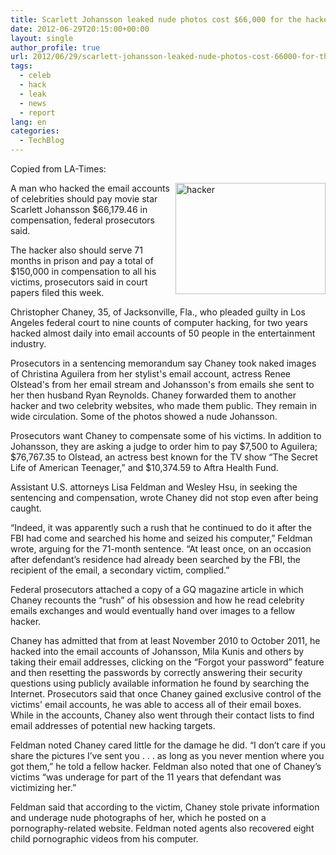 ```yaml
---
title: Scarlett Johansson leaked nude photos cost $66,000 for the hacker
date: 2012-06-29T20:15:00+00:00
layout: single
author_profile: true
url: 2012/06/29/scarlett-johansson-leaked-nude-photos-cost-66000-for-the-hacker/
tags:
  - celeb
  - hack
  - leak
  - news
  - report
lang: en
categories: 
  - TechBlog
---
```

Copied from LA-Times: 

<a href="http://lh3.ggpht.com/-rRL8loL-R2o/T-4F4L0EK4I/AAAAAAAAGZ0/A9AVSf-hZyc/s1600-h/hacker%25255B4%25255D.jpg" target="_blank"><img title="hacker" border="0" alt="hacker" align="right" src="http://lh4.ggpht.com/-Ebu-RKTSiTc/T-4F6IsVtXI/AAAAAAAAGZ8/x8lvfVkvIhI/hacker_thumb%25255B2%25255D.jpg?imgmax=800" width="240" height="178" /></a>A man who hacked the email accounts of celebrities should pay movie star Scarlett Johansson $66,179.46 in compensation, federal prosecutors said. 

The hacker also should serve 71 months in prison and pay a total of $150,000 in compensation to all his victims, prosecutors said in court papers filed this week. 

Christopher Chaney, 35, of Jacksonville, Fla., who pleaded guilty in Los Angeles federal court to nine counts of computer hacking, for two years hacked almost daily into email accounts of 50 people in the entertainment industry. 

Prosecutors in a sentencing memorandum say Chaney took naked images of Christina Aguilera from her stylist's email account, actress Renee Olstead's from her email stream and Johansson's from emails she sent to her then husband Ryan Reynolds. Chaney forwarded them to another hacker and two celebrity websites, who made them public. They remain in wide circulation. Some of the photos showed a nude Johansson. 

Prosecutors want Chaney to compensate some of his victims. In addition to Johansson, they are asking a judge to order him to pay $7,500 to Aguilera; $76,767.35 to Olstead, an actress best known for the TV show “The Secret Life of American Teenager,” and $10,374.59 to Aftra Health Fund. 

Assistant U.S. attorneys Lisa Feldman and Wesley Hsu, in seeking the sentencing and compensation, wrote Chaney did not stop even after being caught. 

<a name="more"></a> 

“Indeed, it was apparently such a rush that he continued to do it after the FBI had come and searched his home and seized his computer,” Feldman  wrote, arguing for the 71-month sentence. “At least once, on an occasion after defendant’s residence had already been searched by the FBI, the recipient of the email, a secondary victim, complied.” 

Federal prosecutors attached a copy of a GQ magazine article in which Chaney recounts the “rush” of his obsession and how he read celebrity emails exchanges and would eventually hand over images to a fellow hacker. 

Chaney has admitted that from at least November 2010 to October 2011, he hacked into the email accounts of Johansson, Mila Kunis and others by taking their email addresses, clicking on the “Forgot your password” feature and then resetting the passwords by correctly answering their security questions using publicly available information he found by searching the Internet. Prosecutors said that once Chaney gained exclusive control of the victims' email accounts, he was able to access all of their email boxes. While in the accounts, Chaney also went through their contact lists to find email addresses of potential new hacking targets. 

Feldman noted Chaney cared little for the damage he did. “I don’t care if you share the pictures I’ve sent you . . . as long as you never mention where you got them,” he told a fellow hacker. Feldman also noted that one of Chaney’s victims “was underage for part of the 11 years that defendant was victimizing her.” 

Feldman said that according to the victim, Chaney stole private information and underage nude photographs of her, which he posted on a pornography-related website. Feldman noted agents also recovered eight child pornographic videos from his computer.